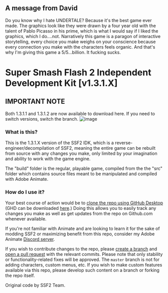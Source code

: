 ## A message from David

Do you know why I hate UNDERTALE? Because it's the best game ever made. The graphics look like they were drawn by a four year old with the talent of Pablo Picasso in his prime, which is what I would say if I liked the graphics, which I do....not. Narratively this game is a paragon of interactive storytelling, every choice you make weighs on your conscience because every connection you make with the characters feels organic. And that's why I'm giving this game a 5/5...billion. It fucking sucks.

# Super Smash Flash 2 Independent Development Kit [v1.3.1.X]

## IMPORTANT NOTE
Both 1.3.1.1 and 1.3.1.2 are now available to download here. If you need to switch versions, switch the branch.
![image](https://i.imgur.com/LpeBzNG.png)

### What is this?
This is the 1.3.1.X version of the SSF2 IDK, which is a reverse-engineer/decompilation of SSF2, meaning the entire game can be rebuilt from source with any changes you make, only limited by your imagination and ability to work with the game engine.

The "build" folder is the regular, playable game, compiled from the the "src" folder which contains source files meant to be manipulated and compiled with Adobe Animate.

### How do I use it?

Your best course of action would be to [clone the repo using GitHub Desktop](https://docs.github.com/en/desktop/contributing-and-collaborating-using-github-desktop/adding-and-cloning-repositories/cloning-a-repository-from-github-to-github-desktop) (GHD can be downloaded [here](https://desktop.github.com).) Doing this allows you to easily track any changes you make as well as get updates from the repo on Github.com whenever available.

If you're not familiar with Animate and are looking to learn it for the sake of modding SSF2 or maximizing benefit from this repo, consider my Adobe Animate [Discord server](https://discord.gg/enPB5tt).

If you wish to contribute changes to the repo, please [create a branch](https://docs.github.com/en/github/collaborating-with-pull-requests/proposing-changes-to-your-work-with-pull-requests/creating-and-deleting-branches-within-your-repository) and [open a pull request](https://docs.github.com/en/github/collaborating-with-pull-requests/proposing-changes-to-your-work-with-pull-requests/about-pull-requests) with the relevant commits. Please note that only stability or functionality-related fixes will be approved. The `master` branch is not for adding characters, custom menus, etc. If you wish to make custom features available via this repo, please develop such content on a branch or forking the repo itself.

Original code by SSF2 Team.
